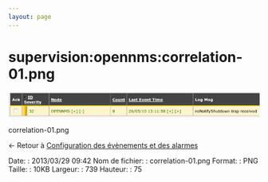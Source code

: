 ```yaml
---
layout: page
---
```


supervision:opennms:correlation-01.png
======================================

[![correlation-01.png](../../../assets/media/supervision/opennms/correlation-01.png@cache=&w=739&h=75 "correlation-01.png")](../../../assets/media/supervision/opennms/correlation-01.png@cache= "Afficher le fichier original")

correlation-01.png

← Retour à [Configuration des évènements et des
alarmes](../../../opennms/events-alarms.html "opennms:events-alarms")

Date:
:   2013/03/29 09:42
Nom de fichier:
:   correlation-01.png
Format:
:   PNG
Taille:
:   10KB
Largeur:
:   739
Hauteur:
:   75

